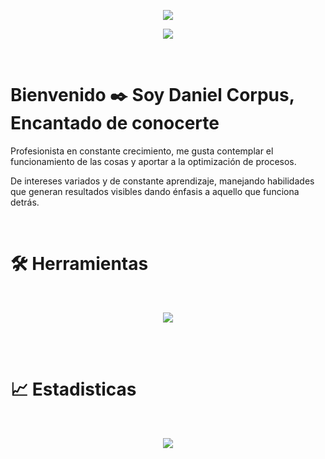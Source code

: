 <p align="center">
  <img src="https://capsule-render.vercel.app/api?type=waving&color=timeGradient&height=200&section=header&text=QA_Tester&animation=twinkling&fontSize=45"/>
</p>
<p align="center">
  <a href="https://www.linkedin.com/in/daniel-corpus-410b12117">
    <img src="https://img.shields.io/badge/linkedin-%230077B5.svg?style=for-the-badge&logo=linkedin&logoColor=white">
    </img>
  </a>
</p>
<br>

#  Bienvenido ✒️ Soy Daniel Corpus, Encantado de conocerte

Profesionista en constante crecimiento, me gusta contemplar el funcionamiento de las cosas y aportar a la optimización de procesos.

De intereses variados y de constante aprendizaje, manejando habilidades que generan resultados visibles dando énfasis a aquello que funciona detrás.

<br>

# 🛠️ Herramientas
<br>
<p align="center">
    <img src="https://skillicons.dev/icons?i=git,postgres,postman,py,html,css,androidstudio,pycharm,vscode" />
</p>

<br><br>
# 📈 Estadisticas
<br>
<p align="center">
  <img src="https://github-readme-stats.vercel.app/api/top-langs/?username=North-Glow&theme=blue-green"/>
</p>
